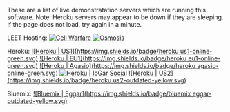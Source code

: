 These are a list of live demonstratation servers which are running this software.
Note: Heroku servers may appear to be down if they are sleeping. If the page does not load, try again in a minute.

LEET Hosting:
[![Cell Warfare](https://img.shields.io/badge/Cell%20Warfare-online-green.svg)](http://sys14257.leet.cc/)
[![Osmosis](https://img.shields.io/badge/Osmosis-online-green.svg)](http://sys35537.leet.cc/)

Heroku:
[![Heroku | US1](https://img.shields.io/badge/heroku us1-online-green.svg)](https://agar-clone-us.herokuapp.com/)
[![Heroku | EU1](https://img.shields.io/badge/heroku eu1-online-green.svg)](https://agar-clone.herokuapp.com/)
[![Heroku | Agasio](https://img.shields.io/badge/heroku agasio-online-green.svg)](https://agasio.herokuapp.com/)
[![Heroku | IoGar Social](https://img.shields.io/badge/iogar-online-green.svg)](https://iogar.herokuapp.com/)
[![Heroku | US2](https://img.shields.io/badge/heroku us2-outdated-yellow.svg)](https://agario-clone-us.herokuapp.com/)

Bluemix:
[![Bluemix | Eggar](https://img.shields.io/badge/bluemix eggar-outdated-yellow.svg)](http://eggar.io/)
